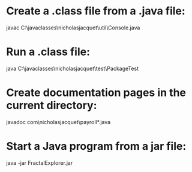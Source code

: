 # Create a .class file from a .java file:
javac C:\javaclasses\nicholasjacquet\util\Console.java

# Run a .class file:
java C:\javaclasses\nicholasjacquet\test\PackageTest

# Create documentation pages in the current directory:
javadoc com\nicholasjacquet\payroll*.java

# Start a Java program from a jar file:
java -jar FractalExplorer.jar
